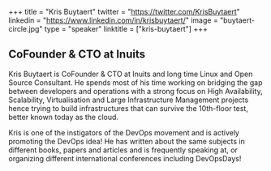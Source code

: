 +++
title = "Kris Buytaert"
twitter = "https://twitter.com/KrisBuytaert"
linkedin = "https://www.linkedin.com/in/krisbuytaert/"
image = "buytaert-circle.jpg"
type = "speaker"
linktitle = ["kris-buytaert"]
+++

<h2>CoFounder & CTO at Inuits</h2>

<p>Kris Buytaert is CoFounder & CTO at Inuits and long time Linux and Open Source Consultant. He spends most of his time working on bridging the gap between developers and operations with a strong focus on High Availability, Scalability, Virtualisation and Large Infrastructure Management projects hence trying to build infrastructures that can survive the 10th-floor test, better known today as the cloud.</p>

<p>Kris is one of the instigators of the DevOps movement and is actively promoting the DevOps idea! He has written about the same subjects in different books, papers and articles and is frequently speaking at, or organizing different international conferences including DevOpsDays!</p>
